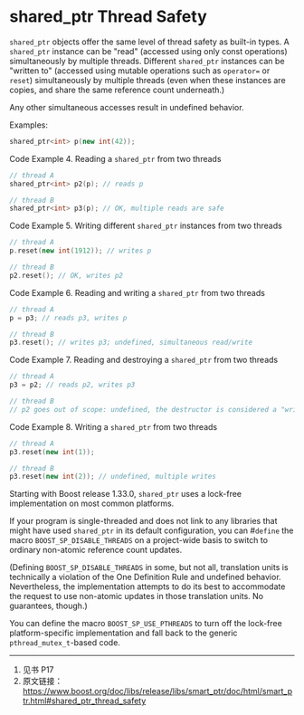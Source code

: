 # shared_ptr Thread Safety

`shared_ptr` objects offer the same level of thread safety as built-in types. A `shared_ptr` instance can be "read" (accessed using only const operations) simultaneously by multiple threads. Different `shared_ptr` instances can be "written to" (accessed using mutable operations such as `operator=` or `reset`) simultaneously by multiple threads (even when these instances are copies, and share the same reference count underneath.)

Any other simultaneous accesses result in undefined behavior.

Examples:

```c++
shared_ptr<int> p(new int(42));
```

Code Example 4. Reading a `shared_ptr` from two threads

```c++
// thread A
shared_ptr<int> p2(p); // reads p

// thread B
shared_ptr<int> p3(p); // OK, multiple reads are safe
```

Code Example 5. Writing different `shared_ptr` instances from two threads

```c++
// thread A
p.reset(new int(1912)); // writes p

// thread B
p2.reset(); // OK, writes p2
```

Code Example 6. Reading and writing a `shared_ptr` from two threads

```c++
// thread A
p = p3; // reads p3, writes p

// thread B
p3.reset(); // writes p3; undefined, simultaneous read/write
```

Code Example 7. Reading and destroying a `shared_ptr` from two threads

```c++
// thread A
p3 = p2; // reads p2, writes p3

// thread B
// p2 goes out of scope: undefined, the destructor is considered a "write access"
```

Code Example 8. Writing a `shared_ptr` from two threads

```c++
// thread A
p3.reset(new int(1));

// thread B
p3.reset(new int(2)); // undefined, multiple writes
```

Starting with Boost release 1.33.0, `shared_ptr` uses a lock-free implementation on most common platforms.

If your program is single-threaded and does not link to any libraries that might have used `shared_ptr` in its default configuration, you can #`define` the macro `BOOST_SP_DISABLE_THREADS` on a project-wide basis to switch to ordinary non-atomic reference count updates.

(Defining `BOOST_SP_DISABLE_THREADS` in some, but not all, translation units is technically a violation of the One Definition Rule and undefined behavior. Nevertheless, the implementation attempts to do its best to accommodate the request to use non-atomic updates in those translation units. No guarantees, though.)

You can define the macro `BOOST_SP_USE_PTHREADS` to turn off the lock-free platform-specific implementation and fall back to the generic `pthread_mutex_t`-based code.

---

1. 见书 P17
2. 原文链接：https://www.boost.org/doc/libs/release/libs/smart_ptr/doc/html/smart_ptr.html#shared_ptr_thread_safety
